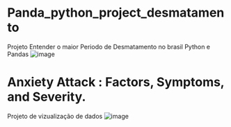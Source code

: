 # Panda_python_project_desmatamento
Projeto Entender o maior Periodo de Desmatamento no brasil Python e Pandas
![image](https://github.com/rafaellima1/Panda_python_project_desmatamento/assets/81652647/a61e9de6-d5c7-4999-a187-eaa86723c7a7)
# Anxiety Attack : Factors, Symptoms, and Severity.
Projeto de vizualização de dados
![image](https://github.com/user-attachments/assets/1c2439db-d35e-457c-8591-883ef06043b6)
